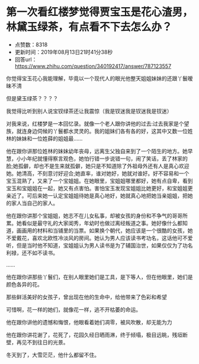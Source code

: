 # 第一次看红楼梦觉得贾宝玉是花心渣男，林黛玉绿茶，有点看不下去怎么办？
- 点赞数：8318
- 更新时间：2019年08月13日21时41分38秒
- 回答url：https://www.zhihu.com/question/340192417/answer/787123557
<body>
 <p data-pid="wdWX1ylQ">你觉得宝玉花心我能理解，毕竟以一个现代人的眼光他整天姐姐妹妹的还跟丫鬟暧昧不清</p>
 <p data-pid="loSpsfw6">但是黛玉绿茶？？？？</p>
 <p data-pid="OBij7d4F">我觉得比听到别人说宝钗绿茶还让我震惊（我是钗迷我是钗迷我是钗迷）</p>
 <p data-pid="xCq3QXJT">对我来说，红楼梦是一本回忆录。就像一个老人跟你讲他的过去:过去我家是个望族，就连身边伺候的丫鬟都水灵灵的。我的姐妹们各有各的好，这其中又数一位姓林的妹妹和一位姓薛的姐姐最……</p>
 <p data-pid="ojaVpIJN">他在跟你讲那位姓林的妹妹幼年丧母，远离生父独自来到了一个陌生的地方。她早慧，小小年纪就懂得察言观色，她怕行错一步说错一句，闹了笑话，丢了林家的脸;她孤僻，却也不是生来就孤僻，她只是不知道除了外祖母外还有人是真心欢迎她。她清高，不刻意讨好迎合;她直率，谁对她好，她就对谁好。好不容易和一个宝玉混熟了，又来了一个宝姐姐。在她眼里，宝姐姐哪里都好，她有点自卑，看到宝玉和宝姐姐在一起，她又有点害怕。害怕宝玉发现宝姐姐比她更好，和宝姐姐更亲近了。可后来她一认定宝姐姐待她是真心地好，她就真心地把她当亲姐姐，把她的家人当自己的家人。</p>
 <p data-pid="nk7racPc">他在跟你讲那个宝姐姐，她志不在儿女私事，却被女孩的身份和不争气的哥哥所累。她看似是最守礼的大家闺秀，年幼时也做过离经叛道之事。她好像什么都知道，画画用的材料和当铺里的当票。如果换个朝代，她应该是一个很酷的女孩，她不爱戴花，喜欢北欧性冷淡风的房间。她认为男人应该读书考功名，这话他可不爱听，但是当时他不知道，宝姐姐认为男人读书是为了辅国治世，如果仅仅为了功名利禄，还不如不读书。</p>
 <p data-pid="rj63qri3">……</p>
 <p data-pid="HLsbKZLY">他在跟你讲那些丫鬟们，在别人眼里她们是工具，是下等人，但在他眼里，她们是颜色各异的花。</p>
 <p data-pid="TWvNdzav">那些鲜活美好的女孩子，曾出现在他的生命中，给他带来了色彩和希望</p>
 <p data-pid="EHmg45O4">可惜啊，花一样的她们，就像花一样，逃不开枯萎的命运。</p>
 <p data-pid="Whxx4O-v">他在跟你讲他的遗憾和悔恨，他眼看着她们凋零，被风吹散，却无能为力</p>
 <p data-pid="xc-8-pPM">他在跟你讲花谢了，花死了，花园久经日晒雨淋，终于倾塌，极目远眺，残垣断壁，再见不到往日的光景。</p>
 <p data-pid="53hNK34y">冬天到了，大雪茫茫，他什么都留不住。</p>
</body>